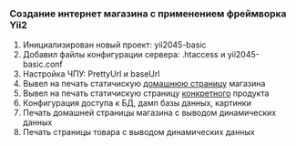 ### Создание интернет магазина с применением фреймворка Yii2

1.  Инициализирован новый проект: yii2045-basic
2.  Добавил файлы конфигурации сервера: .htaccess и yii2045-basic.conf
3.  Настройка ЧПУ: PrettyUrl и baseUrl
4.  Вывел на печать статичискую [домашнюю страницу](https://github.com/StartBootstrap/startbootstrap-shop-homepage/tree/a6b76675442c2b74a139a01a4bcdcfad53cf1be7) магазина
5.  Вывел на печать статичискую страницу [конкретного](https://github.com/StartBootstrap/startbootstrap-shop-item/tree/0d3e462aaed03f72b8b60c3797f88f283c068c2f) продукта
6.  Конфигурация доступа к БД, дамп базы данных, картинки
7.  Печать домашней страницы магазина с выводом динамических данных
8.  Печать страницы товара с выводом динамических данных